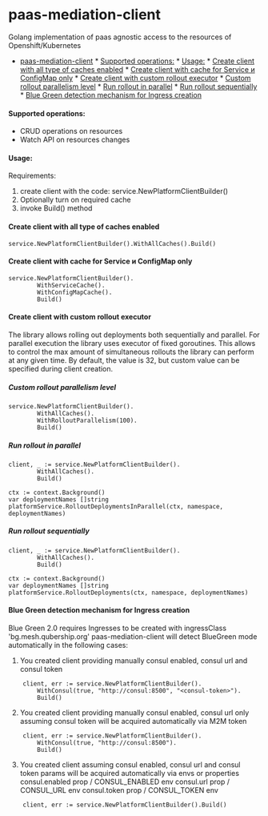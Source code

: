# paas-mediation-client

Golang implementation of paas agnostic access to the resources of Openshift/Kubernetes

<!-- TOC -->
* [paas-mediation-client](#paas-mediation-client)
      * [Supported operations:](#supported-operations-)
      * [Usage:](#usage)
      * [Create client with all type of caches enabled](#create-client-with-all-type-of-caches-enabled)
      * [Create client with cache for Service и ConfigMap only](#create-client-with-cache-for-service-и-configmap-only)
      * [Create client with custom rollout executor](#create-client-with-custom-rollout-executor)
        * [Custom rollout parallelism level](#custom-rollout-parallelism-level)
        * [Run rollout in parallel](#run-rollout-in-parallel)
        * [Run rollout sequentially](#run-rollout-sequentially)
      * [Blue Green detection mechanism for Ingress creation](#blue-green-detection-mechanism-for-ingress-creation)
<!-- TOC -->

#### Supported operations: 
* CRUD operations on resources
* Watch API on resources changes

#### Usage:
 
 Requirements:
 1. create client with the code: service.NewPlatformClientBuilder()
 2. Optionally turn on required cache
 3. invoke Build() method
 
#### Create client with all type of caches enabled

```
service.NewPlatformClientBuilder().WithAllCaches().Build()
```

#### Create client with cache for Service и ConfigMap only

```
service.NewPlatformClientBuilder().
		WithServiceCache().
		WithConfigMapCache().
		Build()
```

#### Create client with custom rollout executor

The library allows rolling out deployments both sequentially and parallel. For parallel execution the library uses executor of fixed goroutines.
This allows to control the max amount of simultaneous rollouts the library can perform at any given time. 
By default, the value is 32, but custom value can be specified during client creation.

##### Custom rollout parallelism level

```
service.NewPlatformClientBuilder().
		WithAllCaches().
		WithRolloutParallelism(100).
		Build()
```

##### Run rollout in parallel
```
client, _ := service.NewPlatformClientBuilder().
		WithAllCaches().
		Build()
		
ctx := context.Background()
var deploymentNames []string
platformService.RolloutDeploymentsInParallel(ctx, namespace, deploymentNames)
```

##### Run rollout sequentially
```
client, _ := service.NewPlatformClientBuilder().
		WithAllCaches().
		Build()
		
ctx := context.Background()
var deploymentNames []string
platformService.RolloutDeployments(ctx, namespace, deploymentNames)
```

#### Blue Green detection mechanism for Ingress creation
Blue Green 2.0 requires Ingresses to be created with ingressClass 'bg.mesh.qubership.org'
paas-mediation-client will detect BlueGreen mode automatically in the following cases:

1. You created client providing manually consul enabled, consul url and consul token 
```
	client, err := service.NewPlatformClientBuilder().
		WithConsul(true, "http://consul:8500", "<consul-token>").
		Build()
```

2. You created client providing manually consul enabled, consul url only assuming consul token will be acquired automatically via M2M token
```
	client, err := service.NewPlatformClientBuilder().
		WithConsul(true, "http://consul:8500").
		Build()
```

3. You created client assuming consul enabled, consul url and consul token params will be acquired automatically via envs or properties
consul.enabled prop / CONSUL_ENABLED env
consul.url prop / CONSUL_URL env
consul.token prop / CONSUL_TOKEN env

```
	client, err := service.NewPlatformClientBuilder().Build()
```
